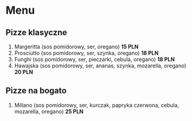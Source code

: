 # **Menu**

## Pizze klasyczne

1. Margeritta (sos pomidorowy, ser, oregano) **15 PLN**
2. Prosciutto (sos pomidorowy, ser, szynka, oregano) **18 PLN**
3. Funghi (sos pomidorowy, ser, pieczarki, cebula, oregano) **18 PLN**
4. Hawajska (sos pomidorowy, ser, ananas, szynka, mozarella, oregano) **20 PLN**

## Pizze na bogato
1. Millano (sos pomidorowy, ser, kurczak, papryka czerwona, cebula, mozarella, oregano) **25 PLN**

